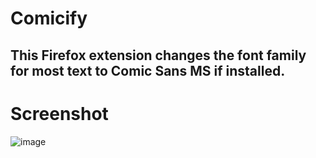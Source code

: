 # Comicify
## This Firefox extension changes the font family for most text to Comic Sans MS if installed.

# Screenshot
![image](https://github.com/user-attachments/assets/e10cfb5a-d0ed-43bd-9501-5b0ec7372c5a)
